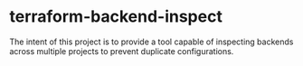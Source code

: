 # terraform-backend-inspect
The intent of this project is to provide a tool capable of inspecting backends across multiple projects to prevent duplicate configurations.
